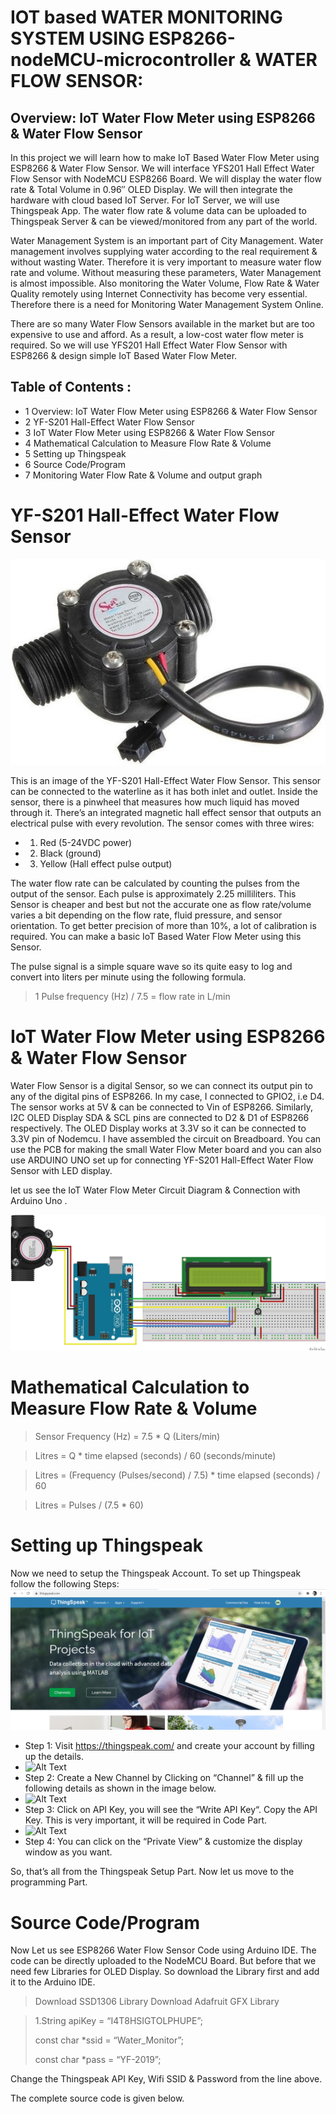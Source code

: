 # IOT based WATER MONITORING SYSTEM USING ESP8266-nodeMCU-microcontroller & WATER FLOW SENSOR:
## Overview: IoT Water Flow Meter using ESP8266 & Water Flow Sensor
 

In this project we will learn how to make IoT Based Water Flow Meter using ESP8266 & Water Flow Sensor. We will interface YFS201 Hall Effect Water Flow Sensor with NodeMCU ESP8266 Board. We will display the water flow rate & Total Volume in 0.96″ OLED Display. We will then integrate the hardware with cloud based IoT Server. For IoT Server, we will use Thingspeak App. The water flow rate & volume data can be uploaded to Thingspeak Server & can be viewed/monitored from any part of the world.

 Water Management System is an important part of City Management. Water management involves supplying water according to the real requirement & without wasting Water. Therefore it is very important to measure water flow rate and volume. Without measuring these parameters, Water Management is almost impossible. Also monitoring the Water Volume, Flow Rate & Water Quality remotely using Internet Connectivity has become very essential. Therefore there is a need for Monitoring Water Management System Online.

 There are so many Water Flow Sensors available in the market but are too expensive to use and afford. As a result, a low-cost water flow meter is required. So we will use YFS201 Hall Effect Water Flow Sensor with ESP8266 & design simple IoT Based Water Flow Meter.
 
 ## Table of Contents :

- 1 Overview: IoT Water Flow Meter using ESP8266 & Water Flow Sensor
- 2 YF-S201 Hall-Effect Water Flow Sensor
- 3 IoT Water Flow Meter using ESP8266 & Water Flow Sensor
- 4 Mathematical Calculation to Measure Flow Rate & Volume
- 5 Setting up Thingspeak
- 6 Source Code/Program
- 7 Monitoring Water Flow Rate & Volume and output graph

# YF-S201 Hall-Effect Water Flow Sensor
![Alt Text](https://github.com/AbhishekSarewar1911/IOT-basedWater-Monitoring-System-using-waterflow-yf-s201-sensor-and-8266-nodeMCU-microcontroller-/blob/main/YF-S201-Hall-Effect-Water-Flow-Sensor.jpg)

This is an image of the YF-S201 Hall-Effect Water Flow Sensor. This sensor can be connected to the waterline as it has both inlet and outlet. Inside the sensor, there is a pinwheel that measures how much liquid has moved through it. There’s an integrated magnetic hall effect sensor that outputs an electrical pulse with every revolution.
The sensor comes with three wires:
- 1. Red (5-24VDC power)
- 2. Black (ground)
- 3. Yellow (Hall effect pulse output)

 

The water flow rate can be calculated by counting the pulses from the output of the sensor. Each pulse is approximately 2.25 milliliters. This Sensor is cheaper and best but not the accurate one as flow rate/volume varies a bit depending on the flow rate, fluid pressure, and sensor orientation. To get better precision of more than 10%, a lot of calibration is required. You can make a basic IoT Based Water Flow Meter using this Sensor.

The pulse signal is a simple square wave so its quite easy to log and convert into liters per minute using the following formula.

 > 1	Pulse frequency (Hz) / 7.5 = flow rate in L/min
 
 # IoT Water Flow Meter using ESP8266 & Water Flow Sensor
 
 Water Flow Sensor is a digital Sensor, so we can connect its output pin to any of the digital pins of ESP8266. In my case, I connected to GPIO2, i.e D4. The sensor works at 5V & can be connected to Vin of ESP8266. Similarly, I2C OLED Display SDA & SCL pins are connected to D2 & D1 of ESP8266 respectively. The OLED Display works at 3.3V so it can be connected to 3.3V pin of Nodemcu.
 I have assembled the circuit on Breadboard. You can use the PCB for making the small Water Flow Meter board and you can also use ARDUINO UNO set up for connecting  YF-S201 Hall-Effect Water Flow Sensor with LED display.

 let us see the IoT Water Flow Meter Circuit Diagram & Connection with Arduino Uno .
 
 ![Alt Text](https://github.com/AbhishekSarewar1911/IOT-basedWater-Monitoring-System-using-waterflow-yf-s201-sensor-and-8266-nodeMCU-microcontroller-/blob/main/Circuit-Diagram%20with%20ARDUINO%20UNO.jpg)
 
 # Mathematical Calculation to Measure Flow Rate & Volume

> Sensor Frequency (Hz) = 7.5 * Q (Liters/min)

> Litres = Q * time elapsed (seconds) / 60 (seconds/minute)

> Litres = (Frequency (Pulses/second) / 7.5) * time elapsed (seconds) / 60

> Litres = Pulses / (7.5 * 60)

 # Setting up Thingspeak

Now we need to setup the Thingspeak Account. To set up Thingspeak follow the following Steps:
 ![Alt Text](https://github.com/AbhishekSarewar1911/IOT-basedWater-Monitoring-System-using-waterflow-yf-s201-sensor-and-8266-nodeMCU-microcontroller-/blob/main/thingspeak.png)
 
 - Step 1: Visit https://thingspeak.com/ and create your account by filling up the details.
 - ![Alt Text]()
 - Step 2: Create a New Channel by Clicking on “Channel” & fill up the following details as shown in the image below.
 - ![Alt Text]()
 - Step 3: Click on API Key, you will see the “Write API Key“. Copy the API Key. This is very important, it will be required in Code Part.
 - ![Alt Text]()
 - Step 4: You can click on the “Private View” & customize the display window as you want.

 So, that’s all from the Thingspeak Setup Part. Now let us move to the programming Part.

 # Source Code/Program
 
Now Let us see ESP8266 Water Flow Sensor Code using Arduino IDE. The code can be directly uploaded to the NodeMCU Board. But before that we need few Libraries for OLED Display. So download the Library first and add it to the Arduino IDE.

 

> Download SSD1306 Library
> Download Adafruit GFX Library 

 
> 1.String apiKey = “I4T8HSIGTOLPHUPE”;
> 
> const char *ssid = “Water_Monitor”; 
>  
> const char *pass = “YF-2019”;
 

Change the Thingspeak API Key, Wifi SSID & Password from the line above.

The complete source code is given below.
